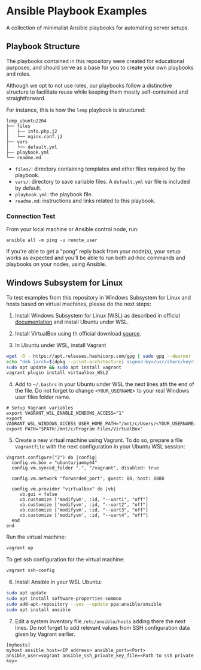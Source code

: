 # Ansible Playbook Examples

A collection of minimalist Ansible playbooks for automating server setups.

## Playbook Structure

The playbooks contained in this repository were created for educational purposes, and should serve as a base for you to create your own playbooks and roles.

Although we opt to not use roles, our playbooks follow a distinctive structure to facilitate reuse while keeping them mostly self-contained and straightforward.

For instance, this is how the `lemp` playbook is structured:

```
lemp_ubuntu2204
├── files
│   ├── info.php.j2
│   └── nginx.conf.j2
├── vars
│   └── default.yml
├── playbook.yml
└── readme.md
```


- `files/`: directory containing templates and other files required by the playbook.
- `vars/`: directory to save variable files. A `default.yml` var file is included by default.
- `playbook.yml`: the playbook file.
- `readme.md`: instructions and links related to this playbook.

### Connection Test

From your local machine or Ansible control node, run:

```command
ansible all -m ping -u remote_user
```

If you're able to get a "pong" reply back from your node(s), your setup works as expected and you'll be able to run both ad-hoc commands and playbooks on your nodes, using Ansible.

## Windows Subsystem for Linux

To test examples from this repository in Windows Subsystem for Linux and hosts based on virtual machines, please do the next steps:

1. Install Windows Subsystem for Linux (WSL) as described in official [documentation](https://learn.microsoft.com/en-us/windows/wsl/install) and install Ubuntu under WSL.

2. Install VirtualBox using th official download [source](https://www.virtualbox.org/wiki/Downloads).

3. In Ubuntu under WSL, install Vagrant

```bash
wget -O - https://apt.releases.hashicorp.com/gpg | sudo gpg --dearmor -o /usr/share/keyrings/hashicorp-archive-keyring.gpg
echo "deb [arch=$(dpkg --print-architecture) signed-by=/usr/share/keyrings/hashicorp-archive-keyring.gpg] https://apt.releases.hashicorp.com $(lsb_release -cs) main" | sudo tee /etc/apt/sources.list.d/hashicorp.list
sudo apt update && sudo apt install vagrant
vagrant plugin install virtualbox_WSL2
```

4. Add to `~/.bashrc` in your Ubuntu under WSL the next lines ath the end of the file. Do not forget to change `<YOUR_USERNAME>` to your real Windows user files folder name.

```
# Setup Vagrant variables
export VAGRANT_WSL_ENABLE_WINDOWS_ACCESS="1"
export VAGRANT_WSL_WINDOWS_ACCESS_USER_HOME_PATH="/mnt/c/Users/<YOUR_USERNAME>/"
export PATH="$PATH:/mnt/c/Program Files/VirtualBox"
```

5. Create a new virtual machine using Vagrant. To do so, prepare a file `Vagrantfile` with the next configuration in your Ubuntu WSL session:

```
Vagrant.configure("2") do |config|
  config.vm.box = "ubuntu/jammy64"
  config.vm.synced_folder ".", "/vagrant", disabled: true

  config.vm.network "forwarded_port", guest: 80, host: 8888

  config.vm.provider "virtualbox" do |vb|
     vb.gui = false
     vb.customize ['modifyvm', :id, "--uart1", "off"]
     vb.customize ['modifyvm', :id, "--uart2", "off"]
     vb.customize ['modifyvm', :id, "--uart3", "off"]
     vb.customize ['modifyvm', :id, "--uart4", "off"]
  end
end
```

Run the virtual machine:

```bash
vagrant up
```

To get ssh configuration for the virtual machine:

```bash
vagrant ssh-config
```

6. Install Ansible in your WSL Ubuntu:

```bash
sudo apt update
sudo apt install software-properties-common
sudo add-apt-repository --yes --update ppa:ansible/ansible
sudo apt install ansible
```

7. Edit a system inventory file `/etc/ansible/hosts` adding there the next lines. Do not forget to add relevant values from SSH configuration data given by Vagrant earlier.

```
[myhosts]
myhost ansible_host=<IP address> ansible_port=<Port> ansible_user=vagrant ansible_ssh_private_key_file=<Path to ssh private key>
```
